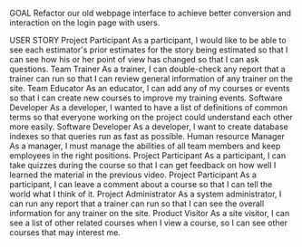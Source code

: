 GOAL
Refactor our old webpage interface to achieve better conversion and interaction on the login page with users.

USER STORY
Project Participant
As a participant, I would like to be able to see each estimator's prior estimates for the story being estimated so that I can see how his or her point of view has changed so that I can ask questions.
Team Trainer
As a trainer, I can double-check any report that a trainer can run so that I can review general information of any trainer on the site.
Team Educator
As an educator, I can add any of my courses or events so that I can create new courses to improve my training events.
Software Developer
As a developer, I wanted to have a list of definitions of common terms so that everyone working on the project could understand each other more easily.
Software Developer
As a developer, I want to create database indexes so that queries run as fast as possible.
Human resource Manager
As a manager, I must manage the abilities of all team members and keep employees in the right positions.
Project Participant
As a participant, I can take quizzes during the course so that I can get feedback on how well I learned the material in the previous video.
Project Participant
As a participant, I can leave a comment about a course so that I can tell the world what I think of it.
Project Administrator
As a system administrator, I can run any report that a trainer can run so that I can see the overall information for any trainer on the site.
Product Visitor
As a site visitor, I can see a list of other related courses when I view a course, so I can see other courses that may interest me.

